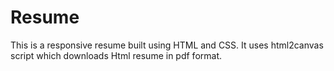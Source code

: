 # Resume

 This is a responsive resume built using HTML and CSS. It uses html2canvas script which downloads Html resume in pdf format.
